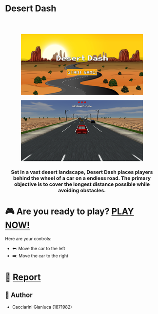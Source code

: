 # Desert Dash
<br />
<br />
<p align="center">
    <img src="src/images/logo.PNG" alt="Logo" height="200" width="400">
</p>
<p align="center">
    <img src="src/images/in-game.PNG" alt="In-game" height="200" width="400">
</p>

<h3 align="center">Set in a vast desert landscape, Desert Dash places players behind the wheel of a car on a endless road. The primary objective is to cover the longest distance possible while avoiding obstacles.</h3>

# 🎮 Are you ready to play? [**PLAY NOW!**](https://sapienzainteractivegraphicscourse.github.io/final-project-desert-dash/)

Here are your controls:

- **⬅️**: Move the car to the left
- **➡️**: Move the car to the right

# 📖 [**Report**](https://github.com/SapienzaInteractiveGraphicsCourse/final-project-desert-dash/blob/main/Desert_Dash_report.pdf)


## 📝 Author

- Cacciarini Gianluca (1871982)
